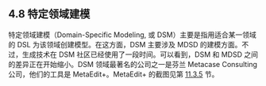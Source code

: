 ## 4.8 特定领域建模
特定领域建模（Domain-Specific Modeling, 或 DSM）主要是指用适合某一领域的 DSL 为该领域创建模型。在这方面，DSM 主要涉及 MDSD 的建模方面。不过，生成技术在 DSM 社区已经使用了一段时间。可以看到，DSM 和 MDSD 之间的差异正在开始缩小。DSM 领域最著名的公司之一是芬兰 Metacase Consulting 公司，他们的工具是 MetaEdit+。MetaEdit+ 的截图见第 [11.3.5](../ch11/3.md#1135-集成的元建模ide) 节。
